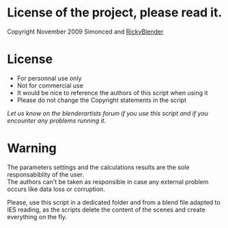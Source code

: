 # License of the project, please read it.

Copyright November 2009 Simonced and [RickyBlender](richardterrelive@live.ca)

# License
 * For personnal use only
 * Not for commercial use
 * It would be nice to reference the authors of this script when using it
 * Please do not change the Copyright statements in the script

_Let us know on the blenderartists forum if you use this script and if you encounter any problems running it._

# Warning
The parameters settings and the calculations results are the sole responsabiblity of the user.  
The authors can't be taken as responsible in case any external problem occurs like data loss or corruption.

Please, use this script in a dedicated folder and from a blend file adapted to IES reading,
as the scripts delete the content of  the scenes and create everything on the fly.
